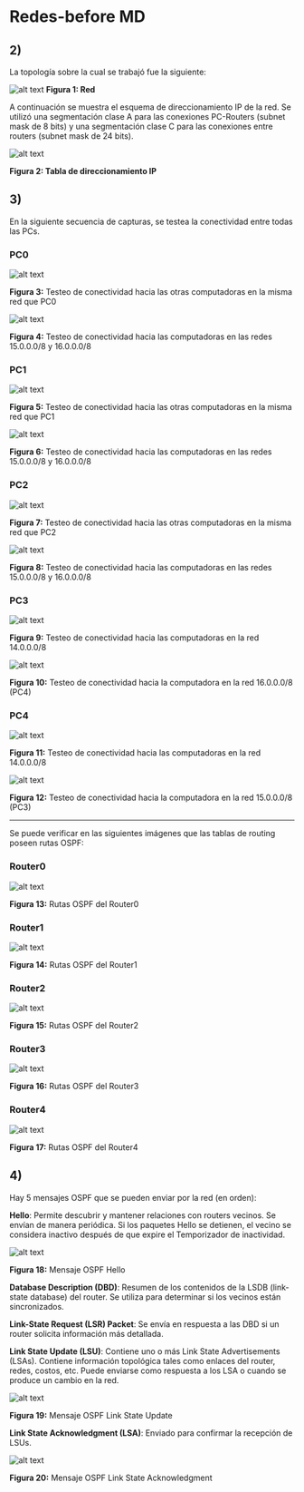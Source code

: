 # Redes-before MD

## 2)

La topología sobre la cual se trabajó fue la siguiente:  

![alt text](<Screenshot from 2025-04-23 19-13-30.png>)
**Figura 1: Red**

A continuación se muestra el esquema de direccionamiento IP de la red. Se utilizó una segmentación clase A para las conexiones PC-Routers (subnet mask de 8 bits) y una segmentación clase C para las conexiones entre routers (subnet mask de 24 bits).  

![alt text](<Screenshot from 2025-04-23 19-14-34.png>)

**Figura 2: Tabla de direccionamiento IP**

## 3)

En la siguiente secuencia de capturas, se testea la conectividad entre todas las PCs.

### PC0

![alt text](<Screenshot from 2025-04-23 19-16-19.png>)

**Figura 3:** Testeo de conectividad hacia las otras computadoras en la misma red que PC0  

![alt text](<Screenshot from 2025-04-23 19-18-29.png>)

**Figura 4:** Testeo de conectividad hacia las computadoras en las redes 15.0.0.0/8 y 16.0.0.0/8

### PC1

![alt text](<Screenshot from 2025-04-23 19-19-31.png>)

**Figura 5:** Testeo de conectividad hacia las otras computadoras en la misma red que PC1

![alt text](<Screenshot from 2025-04-23 19-20-03.png>)

**Figura 6:** Testeo de conectividad hacia las computadoras en las redes 15.0.0.0/8 y 16.0.0.0/8

### PC2

![alt text](<Screenshot from 2025-04-23 19-22-22.png>)

**Figura 7:** Testeo de conectividad hacia las otras computadoras en la misma red que PC2  

![alt text](<Screenshot from 2025-04-23 19-23-19.png>)

**Figura 8:** Testeo de conectividad hacia las computadoras en las redes 15.0.0.0/8 y 16.0.0.0/8

### PC3

![alt text](<Screenshot from 2025-04-23 19-25-27.png>)

**Figura 9:** Testeo de conectividad hacia las computadoras en la red 14.0.0.0/8 

![alt text](<Screenshot from 2025-04-23 19-26-03.png>)

**Figura 10:** Testeo de conectividad hacia la computadora en la red 16.0.0.0/8 (PC4)

### PC4

![alt text](<Screenshot from 2025-04-23 19-27-59.png>)

**Figura 11:** Testeo de conectividad hacia las computadoras en la red 14.0.0.0/8  

![alt text](<Screenshot from 2025-04-23 19-28-43.png>)

**Figura 12:** Testeo de conectividad hacia la computadora en la red 15.0.0.0/8 (PC3)

---

Se puede verificar en las siguientes imágenes que las tablas de routing poseen rutas OSPF:

### Router0

![alt text](<Screenshot from 2025-04-23 19-29-19.png>)

**Figura 13:** Rutas OSPF del Router0

### Router1

![alt text](<Screenshot from 2025-04-23 19-29-56.png>)

**Figura 14:** Rutas OSPF del Router1


### Router2


![alt text](<Screenshot from 2025-04-23 19-30-49.png>)

**Figura 15:** Rutas OSPF del Router2

### Router3

![alt text](<Screenshot from 2025-04-23 19-31-13.png>)

**Figura 16:** Rutas OSPF del Router3

### Router4

![alt text](<Screenshot from 2025-04-23 19-32-25.png>)

**Figura 17:** Rutas OSPF del Router4

## 4)

Hay 5 mensajes OSPF que se pueden enviar por la red (en orden):

**Hello**: Permite descubrir y mantener relaciones con routers vecinos. Se envían de manera periódica. Si los paquetes Hello se detienen, el vecino se considera inactivo después de que expire el Temporizador de inactividad.

![alt text](<Screenshot from 2025-04-23 19-32-46.png>)

  **Figura 18:** Mensaje OSPF Hello

**Database Description (DBD)**: Resumen de los contenidos de la LSDB (link-state database) del router. Se utiliza para determinar si los vecinos están sincronizados.

**Link-State Request (LSR) Packet**: Se envía en respuesta a las DBD si un router solicita información más detallada.

**Link State Update (LSU)**: Contiene uno o más Link State Advertisements (LSAs). Contiene información topológica tales como enlaces del router, redes, costos, etc. Puede enviarse como respuesta a los LSA o cuando se produce un cambio en la red.

![alt text](<Screenshot from 2025-04-23 19-33-17.png>)

  **Figura 19:** Mensaje OSPF Link State Update

**Link State Acknowledgment (LSA)**: Enviado para confirmar la recepción de LSUs.

![alt text](<Screenshot from 2025-04-23 19-33-52.png>)

  **Figura 20:** Mensaje OSPF Link State Acknowledgment